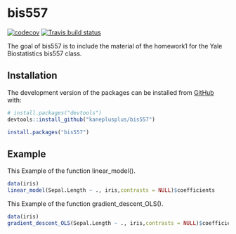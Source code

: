 
# bis557

<!-- badges: start -->
[![codecov](https://codecov.io/gh/cz354/bis557/branch/master/graph/badge.svg)](https://codecov.io/gh/cz354/bis557)
[![Travis build status](https://travis-ci.com/cz354/bis557.svg?branch=master)](https://travis-ci.com/cz354/bis557)
<!-- badges: end -->

The goal of bis557 is to include the material of the homework1 for the Yale Biostatistics bis557 class.

## Installation

The development version of the packages can be installed from [GitHub](https://github.com/) with:


``` r
# install.packages("devtools")
devtools::install_github("kaneplusplus/bis557")

install.packages("bis557")
```

## Example

This Example of the function linear_model().

``` r
data(iris)
linear_model(Sepal.Length ~ ., iris,contrasts = NULL)$coefficients
```
This Example of the function gradient_descent_OLS().

``` r
data(iris)
gradient_descent_OLS(Sepal.Length ~ ., iris,contrasts = NULL)$coefficients
```

